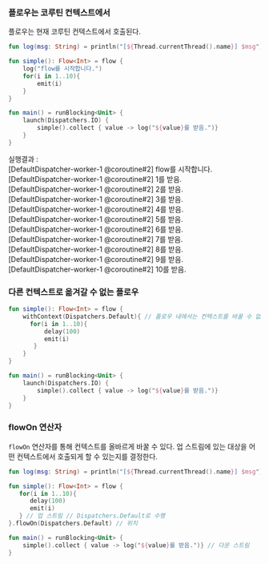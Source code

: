 ### 플로우는 코루틴 컨텍스트에서
플로우는 현재 코루틴 컨텍스트에서 호출된다.

~~~kotlin
fun log(msg: String) = println("[${Thread.currentThread().name}] $msg")

fun simple(): Flow<Int> = flow {
    log("flow를 시작합니다.")
   	for(i in 1..10){
        emit(i)
    }
}

fun main() = runBlocking<Unit> {
    launch(Dispatchers.IO) {
        simple().collect { value -> log("${value}를 받음.")}
    }
}
~~~

실행결과 : <br>
[DefaultDispatcher-worker-1 @coroutine#2] flow를 시작합니다.<br>
[DefaultDispatcher-worker-1 @coroutine#2] 1를 받음.<br>
[DefaultDispatcher-worker-1 @coroutine#2] 2를 받음.<br>
[DefaultDispatcher-worker-1 @coroutine#2] 3를 받음.<br>
[DefaultDispatcher-worker-1 @coroutine#2] 4를 받음.<br>
[DefaultDispatcher-worker-1 @coroutine#2] 5를 받음.<br>
[DefaultDispatcher-worker-1 @coroutine#2] 6를 받음.<br>
[DefaultDispatcher-worker-1 @coroutine#2] 7를 받음.<br>
[DefaultDispatcher-worker-1 @coroutine#2] 8를 받음.<br>
[DefaultDispatcher-worker-1 @coroutine#2] 9를 받음.<br>
[DefaultDispatcher-worker-1 @coroutine#2] 10를 받음.<br>

### 다른 컨텍스트로 옮겨갈 수 없는 플로우

~~~kotlin
fun simple(): Flow<Int> = flow {
    withContext(Dispatchers.Default){ // 플로우 내에서는 컨텍스트를 바꿀 수 없음.
      for(i in 1..10){
          delay(100)
          emit(i)
       } 
    }
}

fun main() = runBlocking<Unit> {
    launch(Dispatchers.IO) {
        simple().collect { value -> log("${value}를 받음.")}
    }
}
~~~

### flowOn 연산자
`flowOn` 연산자를 통해 컨텍스트를 올바르게 바꿀 수 있다. 업 스트림에 있는 대상을 어떤 컨텍스트에서 호출되게 할 수 있는지를 결정한다.

~~~kotlin
fun log(msg: String) = println("[${Thread.currentThread().name}] $msg")

fun simple(): Flow<Int> = flow {
   for(i in 1..10){
      delay(100)
      emit(i)
   } // 업 스트림 // Dispatchers.Default로 수행
}.flowOn(Dispatchers.Default) // 위치

fun main() = runBlocking<Unit> {
    simple().collect { value -> log("${value}를 받음.")} // 다운 스트림
}
~~~


    
